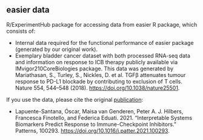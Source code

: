 ## easier data

R/ExperimentHub package for accessing data from easier R package, which consists of:

- Internal data required for the functional performance of easier package (generated by our original work).
- Exemplary bladder cancer dataset with both processed RNA-seq data and information on response to ICB 
  therapy publicly available via IMvigor210CoreBiologies package. This data was generated by Mariathasan, S.,
  Turley, S., Nickles, D. et al. TGFβ attenuates tumour response to PD-L1 blockade by contributing to exclusion
  of T cells. Nature 554, 544–548 (2018). https://doi.org/10.1038/nature25501.

If you use the data, please cite the original [publication](https://doi.org/10.1016/j.patter.2021.100293):

-  Lapuente-Santana, Óscar, Maisa van Genderen, Peter A. J. Hilbers, Francesca Finotello, and Federica Eduati.
   2021. “Interpretable Systems Biomarkers Predict Response to Immune-Checkpoint Inhibitors.” Patterns, 100293.
   https://doi.org/10.1016/j.patter.2021.100293.
